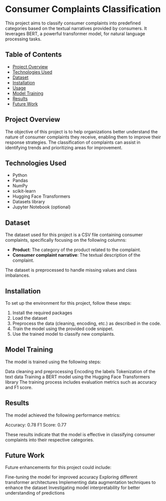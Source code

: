 # Consumer Complaints Classification

This project aims to classify consumer complaints into predefined categories based on the textual narratives provided by consumers. It leverages BERT, a powerful transformer model, for natural language processing tasks.

## Table of Contents
- [Project Overview](#project-overview)
- [Technologies Used](#technologies-used)
- [Dataset](#dataset)
- [Installation](#installation)
- [Usage](#usage)
- [Model Training](#model-training)
- [Results](#results)
- [Future Work](#future-work)

## Project Overview
The objective of this project is to help organizations better understand the nature of consumer complaints they receive, enabling them to improve their response strategies. The classification of complaints can assist in identifying trends and prioritizing areas for improvement.

## Technologies Used
- Python
- Pandas
- NumPy
- scikit-learn
- Hugging Face Transformers
- Datasets library
- Jupyter Notebook (optional)

## Dataset
The dataset used for this project is a CSV file containing consumer complaints, specifically focusing on the following columns:
- **Product**: The category of the product related to the complaint.
- **Consumer complaint narrative**: The textual description of the complaint.

The dataset is preprocessed to handle missing values and class imbalances.

## Installation
To set up the environment for this project, follow these steps:

1. Install the required packages
2. Load the dataset
3. Preprocess the data (cleaning, encoding, etc.) as described in the code.
4. Train the model using the provided code snippet.
5. Use the trained model to classify new complaints.

## Model Training
The model is trained using the following steps:

Data cleaning and preprocessing
Encoding the labels
Tokenization of the text data
Training a BERT model using the Hugging Face Transformers library
The training process includes evaluation metrics such as accuracy and F1 score.

## Results
The model achieved the following performance metrics:

Accuracy: 0.78
F1 Score: 0.77

These results indicate that the model is effective in classifying consumer complaints into their respective categories.

## Future Work
Future enhancements for this project could include:

Fine-tuning the model for improved accuracy
Exploring different transformer architectures
Implementing data augmentation techniques to enhance the dataset
Investigating model interpretability for better understanding of predictions




